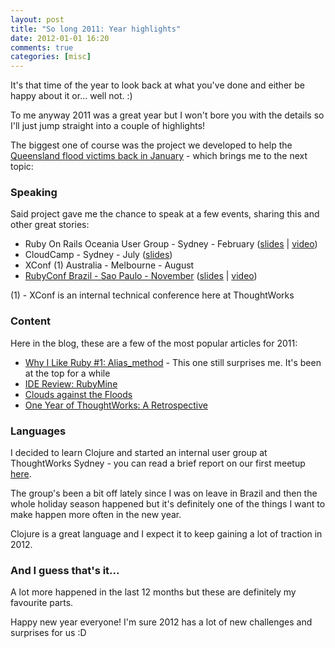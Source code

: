 ```yaml
---
layout: post
title: "So long 2011: Year highlights"
date: 2012-01-01 16:20
comments: true
categories: [misc]
---
```


It's that time of the year to look back at what you've done and either be happy about it or... well not. :)

To me anyway 2011 was a great year but I won't bore you with the details so I'll just jump straight into a couple of highlights!

The biggest one of course was the project we developed to help the [Queensland flood victims back in January][3] - which brings me to the next topic:

### Speaking

Said project gave me the chance to speak at a few events, sharing this and other great stories:

- Ruby On Rails Oceania User Group - Sydney - February ([slides][5] | [video][6])
- CloudCamp - Sydney - July ([slides][5])
- XConf (1) Australia - Melbourne - August
- [RubyConf Brazil - Sao Paulo - November][10] ([slides][8] | [video][7])

(1) - XConf is an internal technical conference here at ThoughtWorks

### Content

Here in the blog, these are a few of the most popular articles for 2011:

- [Why I Like Ruby #1: Alias_method][1] - This one still surprises me. It's been at the top for a while
- [IDE Review: RubyMine][2]
- [Clouds against the Floods][3]
- [One Year of ThoughtWorks: A Retrospective][4]

### Languages

I decided to learn Clojure and started an internal user group at ThoughtWorks Sydney - you can read a brief report on our first meetup [here][9]. 

The group's been a bit off lately since I was on leave in Brazil and then the whole holiday season happened but it's definitely one of the things I want to make happen more often in the new year.

Clojure is a great language and I expect it to keep gaining a lot of traction in 2012.


### And I guess that's it... 

A lot more happened in the last 12 months but these are definitely my favourite parts.

Happy new year everyone! I'm sure 2012 has a lot of new challenges and surprises for us :D


[1]: http://www.leonardoborges.com/writings/2008/08/07/why-i-like-ruby-1-alias_method/
[2]: http://www.leonardoborges.com/writings/2011/02/16/ide-review-rubymine/
[3]: http://www.leonardoborges.com/writings/2011/01/16/clouds-against-the-floods/
[4]: http://www.leonardoborges.com/writings/2011/04/25/one-year-of-thoughtworks-a-retrospective/
[5]: http://www.slideshare.net/borgesleonardo/clouds-against-the-floods
[6]: http://www.youtube.com/watch?v=DYDD9XiW3Gg&feature=player_embedded
[7]: http://www.eventials.com/rubyconfbr/recorded/M2UzZTJkMzY2MzdiNTg2NTUxNWM1MzI3NWY1YjRhMzYjIzM4Mg_3D_3D
[8]: http://www.slideshare.net/borgesleonardo/clouds-against-the-floods-rubyconfbr2011
[9]: http://www.leonardoborges.com/writings/2011/10/12/report-clojure-meetup-1/
[10]: http://www.leonardoborges.com/writings/2011/11/10/rubyconf-brazil-2011/
